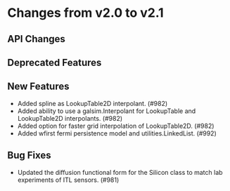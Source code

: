 Changes from v2.0 to v2.1
=========================

API Changes
-----------


Deprecated Features
-------------------


New Features
------------

- Added spline as LookupTable2D interpolant. (#982)
- Added ability to use a galsim.Interpolant for LookupTable and LookupTable2D
  interpolants. (#982)
- Added option for faster grid interpolation of LookupTable2D. (#982)
- Added wfirst fermi persistence model and utilities.LinkedList. (#992) 

Bug Fixes
---------

- Updated the diffusion functional form for the Silicon class to match lab
  experiments of ITL sensors. (#981)
